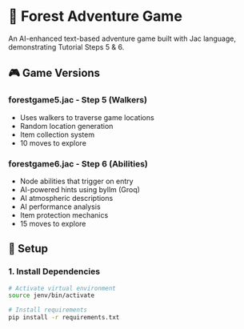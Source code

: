 # 🌲 Forest Adventure Game

An AI-enhanced text-based adventure game built with Jac language, demonstrating Tutorial Steps 5 & 6.

## 🎮 Game Versions

### forestgame5.jac - Step 5 (Walkers)
- Uses walkers to traverse game locations
- Random location generation
- Item collection system
- 10 moves to explore

### forestgame6.jac - Step 6 (Abilities)
- Node abilities that trigger on entry
- AI-powered hints using byllm (Groq)
- AI atmospheric descriptions
- AI performance analysis
- Item protection mechanics
- 15 moves to explore

## 🚀 Setup

### 1. Install Dependencies
```bash
# Activate virtual environment
source jenv/bin/activate

# Install requirements
pip install -r requirements.txt

